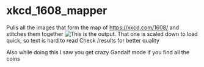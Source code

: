 # xkcd_1608_mapper
Pulls all the images that form the map of https://xkcd.com/1608/ and stitches them together
![This is the output.](https://github.com/Rthe1st/xkcd_1608_mapper/tree/master/results/total_img_20_pixel.png)
That one is scaled down to load quick, so text is hard to read
Check /results for better quality

Also while doing this I saw you get crazy Gandalf mode if you find all the coins